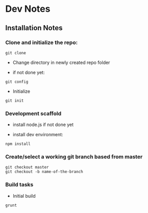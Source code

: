 # Dev Notes

## Installation Notes

### Clone and initialize the repo:

```
git clone
```

* Change directory in newly created repo folder

* if not done yet: 

```
git config
```

* Initialize

```
git init
```

### Development scaffold

* install node.js if not done yet

* install dev environment: 

```
npm install
```

### Create/select a working git branch based from master

```
git checkout master
git checkout -b name-of-the-branch
```

### Build tasks

* Initial build

```
grunt
```

